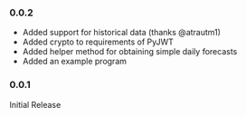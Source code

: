 ### 0.0.2
- Added support for historical data (thanks @atrautm1)
- Added crypto to requirements of PyJWT
- Added helper method for obtaining simple daily forecasts
- Added an example program

### 0.0.1
Initial Release

